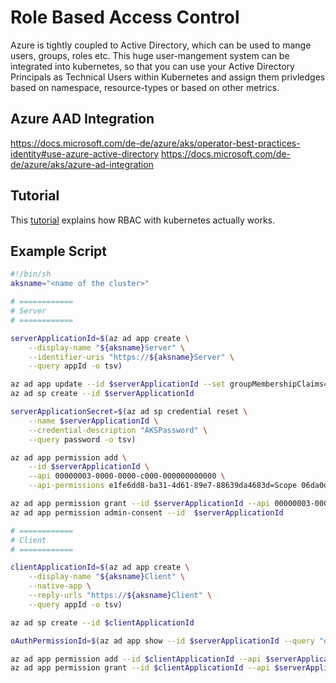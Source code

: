 # Role Based Access Control

Azure is tightly coupled to Active Directory, which can be used to mange users, groups, roles etc.
This huge user-mangement system can be integrated into kubernetes, so that you can use your Active Directory Principals as Technical Users within Kubernetes and assign them privledges based on namespace, resource-types or based on other metrics.

## Azure AAD Integration

https://docs.microsoft.com/de-de/azure/aks/operator-best-practices-identity#use-azure-active-directory
https://docs.microsoft.com/de-de/azure/aks/azure-ad-integration

## Tutorial

This [tutorial](https://docs.microsoft.com/de-de/azure/aks/azure-ad-rbac) explains how RBAC with kubernetes actually works.

## Example Script

```bash
#!/bin/sh
aksname="<name of the cluster>"

# ============
# Server
# ============

serverApplicationId=$(az ad app create \
    --display-name "${aksname}Server" \
    --identifier-uris "https://${aksname}Server" \
    --query appId -o tsv)

az ad app update --id $serverApplicationId --set groupMembershipClaims=All
az ad sp create --id $serverApplicationId

serverApplicationSecret=$(az ad sp credential reset \
    --name $serverApplicationId \
    --credential-description "AKSPassword" \
    --query password -o tsv)

az ad app permission add \
    --id $serverApplicationId \
    --api 00000003-0000-0000-c000-000000000000 \
    --api-permissions e1fe6dd8-ba31-4d61-89e7-88639da4683d=Scope 06da0dbc-49e2-44d2-8312-53f166ab848a=Scope 7ab1d382-f21e-4acd-a863-ba3e13f7da61=Role

az ad app permission grant --id $serverApplicationId --api 00000003-0000-0000-c000-000000000000
az ad app permission admin-consent --id  $serverApplicationId

# ============
# Client
# ============

clientApplicationId=$(az ad app create \
    --display-name "${aksname}Client" \
    --native-app \
    --reply-urls "https://${aksname}Client" \
    --query appId -o tsv)

az ad sp create --id $clientApplicationId

oAuthPermissionId=$(az ad app show --id $serverApplicationId --query "oauth2Permissions[0].id" -o tsv)

az ad app permission add --id $clientApplicationId --api $serverApplicationId --api-permissions $oAuthPermissionId=Scope
az ad app permission grant --id $clientApplicationId --api $serverApplicationId
```
